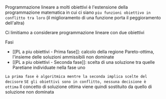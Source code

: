 Programmazione lineare a molti obiettivi è l'estensione della programmazione matematica in cui ci siano `piu funzioni obiettivo in conflitto tra loro` (il miglioramento di una funzione porta il peggioramento dell'altra)

Ci limitiamo a considerare programmazione lineare con due obiettivi

Fasi
- [[PL a piu obiettivi - Prima fase]]: calcolo della regione Pareto-ottima, l'insieme delle soluzioni ammissibili non dominate
- [[PL a piu obiettivi - Seconda fase]]: scelta di una soluzione tra quelle Paretiane individuate nella fase uno

`La prima fase è algoritmica mentre la seconda implica scelte del decisore`
`SE gli obiettivi sono in conflitto, nessuna decisione è ottima`
Il concetto di soluzione ottima viene quindi sostituito da quello di soluzione non dominata

